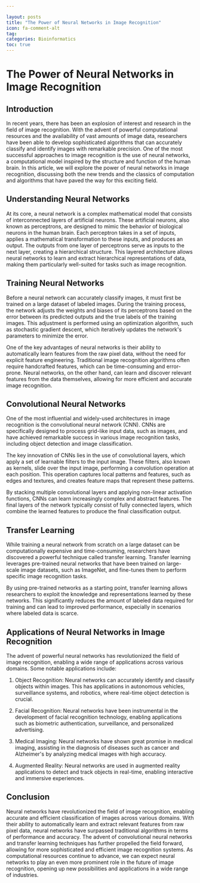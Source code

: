 ```yaml
---

layout: posts
title: "The Power of Neural Networks in Image Recognition"
icon: fa-comment-alt
tag:      
categories: Bioinformatics
toc: true
---
```




# The Power of Neural Networks in Image Recognition

## Introduction

In recent years, there has been an explosion of interest and research in the field of image recognition. With the advent of powerful computational resources and the availability of vast amounts of image data, researchers have been able to develop sophisticated algorithms that can accurately classify and identify images with remarkable precision. One of the most successful approaches to image recognition is the use of neural networks, a computational model inspired by the structure and function of the human brain. In this article, we will explore the power of neural networks in image recognition, discussing both the new trends and the classics of computation and algorithms that have paved the way for this exciting field.

## Understanding Neural Networks

At its core, a neural network is a complex mathematical model that consists of interconnected layers of artificial neurons. These artificial neurons, also known as perceptrons, are designed to mimic the behavior of biological neurons in the human brain. Each perceptron takes in a set of inputs, applies a mathematical transformation to these inputs, and produces an output. The outputs from one layer of perceptrons serve as inputs to the next layer, creating a hierarchical structure. This layered architecture allows neural networks to learn and extract hierarchical representations of data, making them particularly well-suited for tasks such as image recognition.

## Training Neural Networks

Before a neural network can accurately classify images, it must first be trained on a large dataset of labeled images. During the training process, the network adjusts the weights and biases of its perceptrons based on the error between its predicted outputs and the true labels of the training images. This adjustment is performed using an optimization algorithm, such as stochastic gradient descent, which iteratively updates the network's parameters to minimize the error.

One of the key advantages of neural networks is their ability to automatically learn features from the raw pixel data, without the need for explicit feature engineering. Traditional image recognition algorithms often require handcrafted features, which can be time-consuming and error-prone. Neural networks, on the other hand, can learn and discover relevant features from the data themselves, allowing for more efficient and accurate image recognition.

## Convolutional Neural Networks

One of the most influential and widely-used architectures in image recognition is the convolutional neural network (CNN). CNNs are specifically designed to process grid-like input data, such as images, and have achieved remarkable success in various image recognition tasks, including object detection and image classification.

The key innovation of CNNs lies in the use of convolutional layers, which apply a set of learnable filters to the input image. These filters, also known as kernels, slide over the input image, performing a convolution operation at each position. This operation captures local patterns and features, such as edges and textures, and creates feature maps that represent these patterns.

By stacking multiple convolutional layers and applying non-linear activation functions, CNNs can learn increasingly complex and abstract features. The final layers of the network typically consist of fully connected layers, which combine the learned features to produce the final classification output.

## Transfer Learning

While training a neural network from scratch on a large dataset can be computationally expensive and time-consuming, researchers have discovered a powerful technique called transfer learning. Transfer learning leverages pre-trained neural networks that have been trained on large-scale image datasets, such as ImageNet, and fine-tunes them to perform specific image recognition tasks.

By using pre-trained networks as a starting point, transfer learning allows researchers to exploit the knowledge and representations learned by these networks. This significantly reduces the amount of labeled data required for training and can lead to improved performance, especially in scenarios where labeled data is scarce.

## Applications of Neural Networks in Image Recognition

The advent of powerful neural networks has revolutionized the field of image recognition, enabling a wide range of applications across various domains. Some notable applications include:

1. Object Recognition: Neural networks can accurately identify and classify objects within images. This has applications in autonomous vehicles, surveillance systems, and robotics, where real-time object detection is crucial.

2. Facial Recognition: Neural networks have been instrumental in the development of facial recognition technology, enabling applications such as biometric authentication, surveillance, and personalized advertising.

3. Medical Imaging: Neural networks have shown great promise in medical imaging, assisting in the diagnosis of diseases such as cancer and Alzheimer's by analyzing medical images with high accuracy.

4. Augmented Reality: Neural networks are used in augmented reality applications to detect and track objects in real-time, enabling interactive and immersive experiences.

## Conclusion

Neural networks have revolutionized the field of image recognition, enabling accurate and efficient classification of images across various domains. With their ability to automatically learn and extract relevant features from raw pixel data, neural networks have surpassed traditional algorithms in terms of performance and accuracy. The advent of convolutional neural networks and transfer learning techniques has further propelled the field forward, allowing for more sophisticated and efficient image recognition systems. As computational resources continue to advance, we can expect neural networks to play an even more prominent role in the future of image recognition, opening up new possibilities and applications in a wide range of industries.